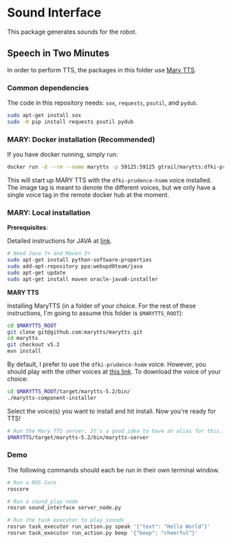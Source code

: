 # Sound Interface

This package generates sounds for the robot.

## Speech in Two Minutes

In order to perform TTS, the packages in this folder use [Mary TTS](http://mary.dfki.de/).

### Common dependencies

The code in this repository needs: `sox`, `requests`, `psutil`, and `pydub`.

```bash
sudo apt-get install sox
sudo -H pip install requests psutil pydub
```


### MARY: Docker installation (Recommended)

If you have docker running, simply run:

```bash
docker run -d --rm --name marytts -p 59125:59125 gtrail/marytts:dfki-prudence-hsmm
```

This will start up MARY TTS with the `dfki-prudence-hsmm` voice installed. The image tag is meant to denote the different voices, but we only have a single voice tag in the remote docker hub at the moment.


### MARY: Local installation

**Prerequisites**:

Detailed instructions for JAVA at [link](https://www.atlantic.net/hipaa-compliant-cloud-hosting-services/how-to-install-java-ubuntu-14-04/).

```bash
# Need Java 7+ and Maven 3+
sudo apt-get install python-software-properties
sudo add-apt-repository ppa:webupd8team/java
sudo apt-get update
sudo apt-get install maven oracle-java8-installer
```

**MARY TTS**

Installing MaryTTS (in a folder of your choice. For the rest of these instructions, I'm going to assume this folder is `$MARYTTS_ROOT`):

```bash
cd $MARYTTS_ROOT
git clone git@github.com:marytts/marytts.git
cd marytts
git checkout v5.2
mvn install
```

By default, I prefer to use the `dfki-prudence-hsmm` voice. However, you should play with the other voices at [this link](http://mary.dfki.de:59125/). To download the voice of your choice:

```bash
cd $MARYTTS_ROOT/target/marytts-5.2/bin/
./marytts-component-installer
```

Select the voice(s) you want to install and hit install. Now you're ready for TTS!

```bash
# Run the Mary TTS server. It's a good idea to have an alias for this.
$MARYTTS/target/marytts-5.2/bin/marytts-server
```

### Demo

The following commands should each be run in their own terminal window.

```bash
# Run a ROS Core
roscore

# Run a sound_play node
rosrun sound_interface server_node.py

# Run the task executor to play sounds
rosrun task_executor run_action.py speak '{"text": "Hello World"}'
rosrun task_executor run_action.py beep '{"beep": "cheerful"}'
```
